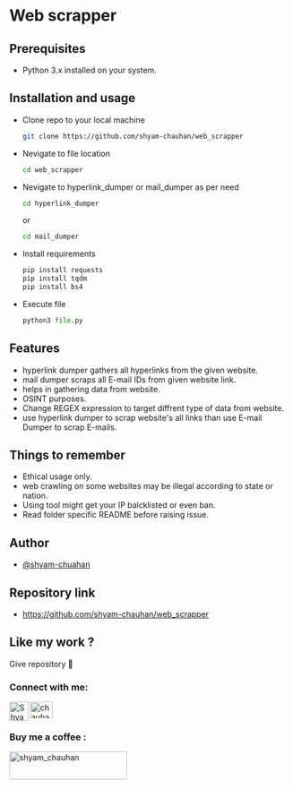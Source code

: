 # Web scrapper


## Prerequisites 
- Python 3.x installed on your system.

## Installation and usage 

- Clone repo to your local machine
  ```bash
  git clone https://github.com/shyam-chauhan/web_scrapper
  ```
- Nevigate to file location
  ```bash
  cd web_scrapper 
  ```
- Nevigate to hyperlink_dumper or mail_dumper as per need
  ```bash
  cd hyperlink_dumper
  ```
  or

  ```bash
  cd mail_dumper
  ```

- Install requirements

  ```python
  pip install requests
  pip install tqdm
  pip install bs4
  ```

- Execute file
  ```python
  python3 file.py
  ```

    
## Features
- hyperlink dumper gathers all hyperlinks from the given website.
- mail dumper scraps all E-mail IDs from given website link.
- helps in gathering data from website.
- OSINT purposes.
- Change REGEX expression to target diffrent type of data from website.
- use hyperlink dumper to scrap website's all links than use E-mail Dumper to scrap E-mails.



## Things to remember
- Ethical usage only.
- web crawling on some websites may be illegal according to state or nation.
- Using tool might get your IP balcklisted or even ban.
- Read folder specific README before raising issue.


## Author

- [@shyam-chuahan](https://github.com/shyam-chauhan)


## Repository link
- https://github.com/shyam-chauhan/web_scrapper

## Like my work ?

Give repository 🌟

<h3 align="left">Connect with me:</h3>
<p align="left">
<a href="https://linkedin.com/in/chauhan-shyam009" target="blank"><img align="center" src="https://raw.githubusercontent.com/rahuldkjain/github-profile-readme-generator/master/src/images/icons/Social/linked-in-alt.svg" alt="chauhan-shyam009" height="30" width="40" /></a>
<a href="https://t.me/chauhan_shyam">
    <img align="left" alt="Shyam chauhan Telegram" width="34px" src="https://raw.githubusercontent.com/gauravghongde/social-icons/master/SVG/Color/Telegram.svg" />
</a>
</p>

<h3 align="left">Buy me a coffee :</h3>
<p><a href="https://www.buymeacoffee.com/shyam_chauhan"> <img align="left" src="https://cdn.buymeacoffee.com/buttons/v2/default-yellow.png" height="50" width="210" alt="shyam_chauhan" /></a></p><br><br><br>